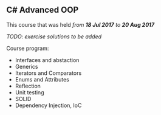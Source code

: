 ## C# Advanced OOP

This course that was held *from **18 Jul 2017** to **20 Aug 2017***

*TODO: exercise solutions to be added*

Course program:
- Interfaces and abstaction
- Generics
- Iterators and Comparators
- Enums and Attributes
- Reflection
- Unit testing
- SOLID
- Dependency Injection, IoC